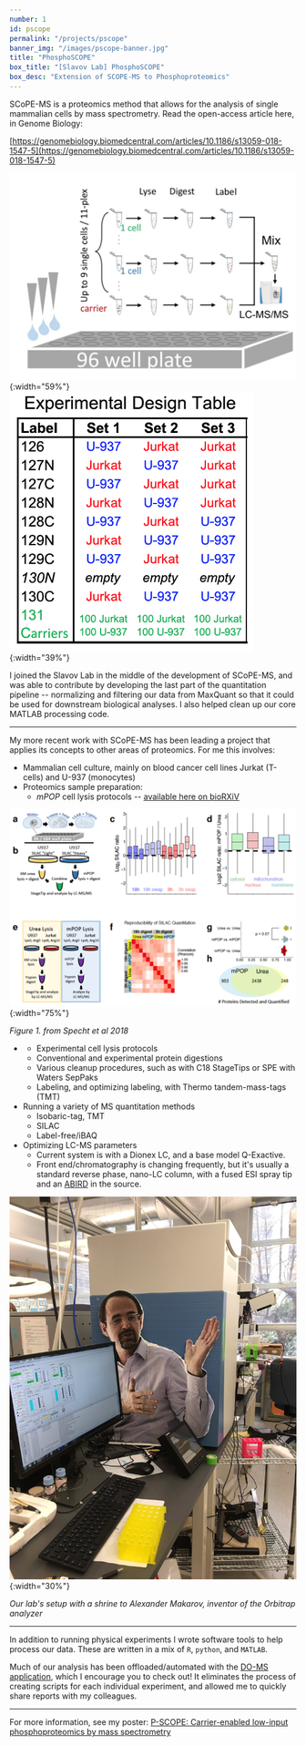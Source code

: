```yaml
---
number: 1
id: pscope
permalink: "/projects/pscope"
banner_img: "/images/pscope-banner.jpg"
title: "PhosphoSCOPE"
box_title: "[Slavov Lab] PhosphoSCOPE"
box_desc: "Extension of SCOPE-MS to Phosphoproteomics"
---
```


SCoPE-MS is a proteomics method that allows for the analysis of single mammalian cells by mass spectrometry. Read the open-access article here, in Genome Biology:

[https://genomebiology.biomedcentral.com/articles/10.1186/s13059-018-1547-5](https://genomebiology.biomedcentral.com/articles/10.1186/s13059-018-1547-5)

![](/images/scope-ms_diagram.jpeg){:width="59%"}
![](/images/scope_design_table.png){:width="39%"}

I joined the Slavov Lab in the middle of the development of SCoPE-MS, and was able to contribute by developing the last part of the quantitation pipeline -- normalizing and filtering our data from MaxQuant so that it could be used for downstream biological analyses. I also helped clean up our core MATLAB processing code.

---

My more recent work with SCoPE-MS has been leading a project that applies its concepts to other areas of proteomics. For me this involves:

- Mammalian cell culture, mainly on blood cancer cell lines Jurkat (T-cells) and U-937 (monocytes)
- Proteomics sample preparation:
  - _mPOP_ cell lysis protocols -- [available here on bioRXiV](https://www.biorxiv.org/content/10.1101/399774v1)

![](/images/mpop_fig_1.png){:width="75%"}

_Figure 1. from Specht et al 2018_

- - Experimental cell lysis protocols
  - Conventional and experimental protein digestions
  - Various cleanup procedures, such as with C18 StageTips or SPE with Waters SepPaks
  - Labeling, and optimizing labeling, with Thermo tandem-mass-tags (TMT)
- Running a variety of MS quantitation methods
  - Isobaric-tag, TMT
  - SILAC
  - Label-free/iBAQ
- Optimizing LC-MS parameters
  - Current system is with a Dionex LC, and a base model Q-Exactive.
  - Front end/chromatography is changing frequently, but it's usually a standard reverse phase, nano-LC column, with a fused ESI spray tip and an [ABIRD](https://www.esisourcesolutions.com/products/abird/) in the source.

![](/images/orbi_makarov.jpeg){:width="30%"}

_Our lab's setup with a shrine to Alexander Makarov, inventor of the Orbitrap analyzer_

---

In addition to running physical experiments I wrote software tools to help process our data. These are written in a mix of `R`, `python`, and `MATLAB`.

Much of our analysis has been offloaded/automated with the [DO-MS application](/projects/do-ms), which I encourage you to check out! It eliminates the process of creating scripts for each individual experiment, and allowed me to quickly share reports with my colleagues.

---

For more information, see my poster: [P-SCOPE: Carrier-enabled low-input phosphoproteomics by mass spectrometry](/images/PSCOPE_poster_v2.pdf)
